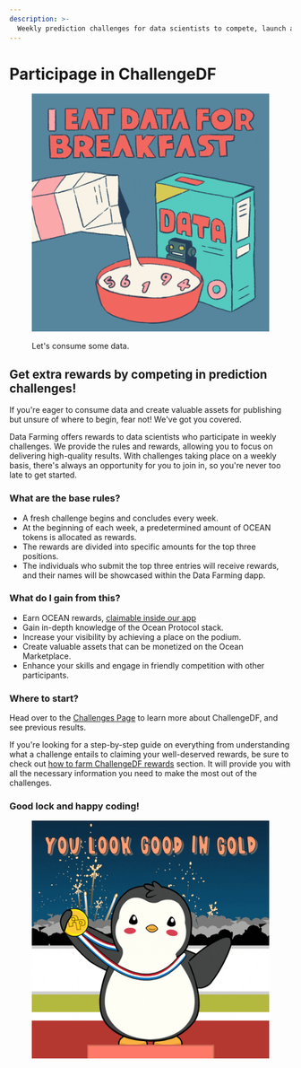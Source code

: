 ```yaml
---
description: >-
  Weekly prediction challenges for data scientists to compete, launch algorithms, and start earning. 🏆
---
```


# Participage in ChallengeDF

<figure><img src="../.gitbook/assets/rewards/gif/eat-data.gif" alt=""><figcaption><p>Let's consume some data.</p></figcaption></figure>

## Get extra rewards by competing in prediction challenges!

If you're eager to consume data and create valuable assets for publishing but unsure of where to begin, fear not! We've got you covered.

Data Farming offers rewards to data scientists who participate in weekly challenges. We provide the rules and rewards, allowing you to focus on delivering high-quality results. With challenges taking place on a weekly basis, there's always an opportunity for you to join in, so you're never too late to get started.

### What are the base rules?

- A fresh challenge begins and concludes every week.
- At the beginning of each week, a predetermined amount of OCEAN tokens is allocated as rewards.
- The rewards are divided into specific amounts for the top three positions.
- The individuals who submit the top three entries will receive rewards, and their names will be showcased within the Data Farming dapp.

### What do I gain from this?

- Earn OCEAN rewards, [claimable inside our app](https://df.oceandao.org/rewards)
- Gain in-depth knowledge of the Ocean Protocol stack.
- Increase your visibility by achieving a place on the podium.
- Create valuable assets that can be monetized on the Ocean Marketplace.
- Enhance your skills and engage in friendly competition with other participants.

### Where to start?

Head over to the [Challenges Page](https://df.oceandao.org/challenges) to learn more about ChallengeDF, and see previous results.

If you're looking for a step-by-step guide on everything from understanding what a challenge entails to claiming your well-deserved rewards, be sure to check out [how to farm ChallengeDF rewards](../user-guides/data-farming/how-to-challengedf.md) section. It will provide you with all the necessary information you need to make the most out of the challenges.

### Good lock and happy coding!

<figure><img src="../.gitbook/assets/rewards/gif/winner.gif" alt=""><figcaption></figcaption></figure>
